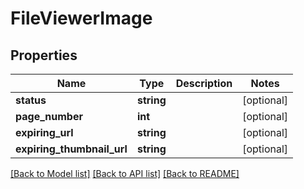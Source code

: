 # FileViewerImage

## Properties
Name | Type | Description | Notes
------------ | ------------- | ------------- | -------------
**status** | **string** |  | [optional] 
**page_number** | **int** |  | [optional] 
**expiring_url** | **string** |  | [optional] 
**expiring_thumbnail_url** | **string** |  | [optional] 

[[Back to Model list]](../README.md#documentation-for-models) [[Back to API list]](../README.md#documentation-for-api-endpoints) [[Back to README]](../README.md)


